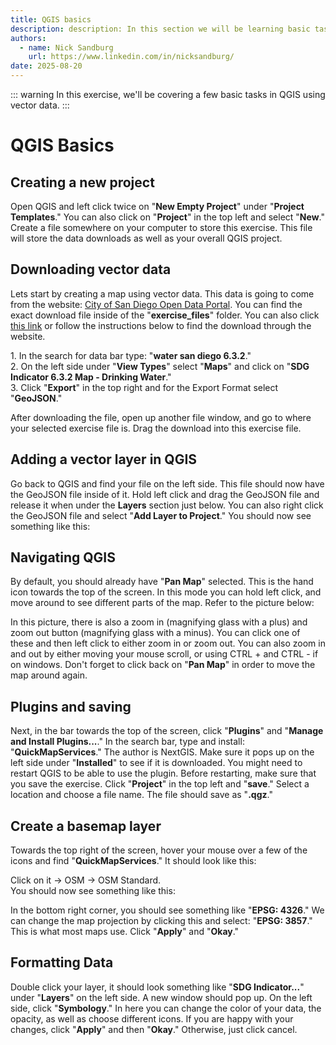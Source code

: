 ```yaml
---
title: QGIS basics
description: description: In this section we will be learning basic tasks in QGIS using vector data.
authors:
  - name: Nick Sandburg
    url: https://www.linkedin.com/in/nicksandburg/
date: 2025-08-20
---
```


::: warning
In this exercise, we'll be covering a few basic tasks in QGIS using vector data.
:::

# QGIS Basics

<h2>Creating a new project</h2>
<p> Open QGIS and left click twice on "<b>New Empty Project</b>" under "<b>Project Templates</b>." You can also click on "<b>Project</b>" in the top left and select "<b>New</b>." Create a file somewhere on your computer to store this exercise. This file will store the data downloads as well as your overall QGIS project.</p>

<h2>Downloading vector data</h2>
<p> Lets start by creating a map using vector data. This data is going to come from the website: <a href="https://www.inaturalist.org/"> City of San Diego Open Data Portal</a>. You can find the exact download file inside of the "<b>exercise_files</b>" folder. You can also click <a href="https://opendata.sandag.org/Sustainable-Development-Goals/SDG-Indicator-6-3-2-Map-Drinking-Water/ig5f-77ey"> this link</a> or follow the instructions below to find the download through the website.</p>

<p>1. In the search for data bar type: "<b>water san diego 6.3.2</b>." <br>
2. On the left side under "<b>View Types</b>" select "<b>Maps</b>" and click on "<b>SDG Indicator 6.3.2 Map - Drinking Water</b>." <br>
3. Click "<b>Export</b>" in the top right and for the Export Format select "<b>GeoJSON</b>." <br>
</p>

<p>After downloading the file, open up another file window, and go to where your selected exercise file is. Drag the download into this exercise file. <br></p>

<h2>Adding a vector layer in QGIS</h2>
<p>Go back to QGIS and find your file on the left side. This file should now have the GeoJSON file inside of it. Hold left click and drag the GeoJSON file and release it when under the <b>Layers</b> section just below. You can also right click the GeoJSON file and select "<b>Add Layer to Project</b>." You should now see something like this:</p> 

<ContentFigure 
   :imgSrc="'/exercise_files/images/pic1.png'"
   :style="{'width': '275px' }"
/>

<h2>Navigating QGIS</h2>
<p>By default, you should already have "<b>Pan Map</b>" selected. This is the hand icon towards the top of the screen. In this mode you can hold left click, and move around to see different parts of the map. Refer to the picture below: </p>

<ContentFigure 
   :imgSrc="'/exercise_files/images/pic4.png'"
   :description="'Pan Map icon'"
   :style="{'width': '300px' }"
/>

<p>In this picture, there is also a zoom in (magnifying glass with a plus) and zoom out button (magnifying glass with a minus). You can click one of these and then left click to either zoom in or zoom out. You can also zoom in and out by either moving your mouse scroll, or using CTRL + and CTRL - if on windows. Don't forget to click back on "<b>Pan Map</b>" in order to move the map around again. </p>

<h2>Plugins and saving</h2>
<p> Next, in the bar towards the top of the screen, click "<b>Plugins</b>" and "<b>Manage and Install Plugins...</b>." In the search bar, type and install: "<b>QuickMapServices</b>." The author is NextGIS. Make sure it pops up on the left side under "<b>Installed</b>" to see if it is downloaded. You might need to restart QGIS to be able to use the plugin. Before restarting, make sure that you save the exercise. Click "<b>Project</b>" in the top left and "<b>save</b>." Select a location and choose a file name. The file should save as "<b>.qgz</b>." </p>

<h2>Create a basemap layer</h2>
<p> Towards the top right of the screen, hover your mouse over a few of the icons and find "<b>QuickMapServices</b>." It should look like this: </p>

<ContentFigure 
   :imgSrc="'/exercise_files/images/pic2.png'"
   :description="'QuickMapServices'"
   :style="{'width': '300px' }"
/>

<p>Click on it -> OSM -> OSM Standard.<br> You should now see something like this:<br>

<ContentFigure 
   :imgSrc="'/exercise_files/images/pic3.png'"
   :description="'QuickMapServices'"
   :style="{'width': '275px' }"
/>

In the bottom right corner, you should see something like "<b>EPSG: 4326</b>." We can change the map projection by clicking this and select: "<b>EPSG: 3857</b>." This is what most maps use. Click "<b>Apply</b>" and "<b>Okay</b>."
</p>

<h2>Formatting Data</h2>
<p>Double click your layer, it should look something like "<b>SDG Indicator...</b>" under "<b>Layers</b>" on the left side. A new window should pop up. On the left side, click "<b>Symbology</b>." In here you can change the color of your data, the opacity, as well as choose different icons. If you are happy with your changes, click "<b>Apply</b>" and then "<b>Okay</b>." Otherwise, just click cancel.</p>